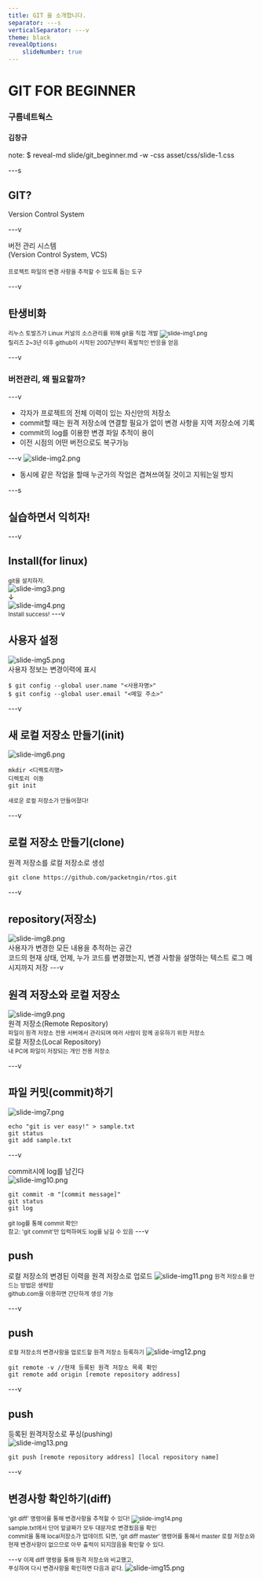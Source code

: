 ```yaml
---
title: GIT 을 소개합니다.
separator: ---s
verticalSeparator: ---v
theme: black
revealOptions:
	slideNumber: true
---
```


# GIT FOR BEGINNER

### 구름네트웍스
#### 김창규
note: $ reveal-md slide/git_beginner.md -w -css asset/css/slide-1.css

---s

## GIT?
Version Control System

---v

버전 관리 시스템<br>
(Version Control System, VCS)<br><br>
<small> 프로젝트 파일의 변경 사항을 추적할 수 있도록 돕는 도구</small>

---v

## 탄생비화<br>
<small>리누스 토발즈가 Linux 커널의 소스관리를 위해 git을 직접 개발
![slide-img1.png](https://allaboutetp.files.wordpress.com/2012/03/ec8aa4ed81aceba6b0ec83b7-2012-03-19-1-16-19-am.png)
<br> 릴리즈 2~3년 이후 github이 시작된 2007년부터 폭발적인 반응을 얻음</small>

---v

### 버전관리, 왜 필요할까?

---v

- 각자가 프로젝트의 전체 이력이 있는 자신만의 저장소
- commit할 때는 원격 저장소에 연결할 필요가 없이 변경 사항을 지역 저장소에 기록
- commit의 log를 이용한 변경 파일 추적이 용이
- 이전 시점의 어떤 버전으로도 복구가능

---v
![slide-img2.png](https://backlogtool.com/git-guide/kr/img/post/intro/capture_intro1_1_2.png)
- 동시에 같은 작업을 할때 누군가의 작업은 겹쳐쓰여질 것이고 지워는일 방지

---s

## 실습하면서 익히자!

---v

## Install(for linux)
<small>git을 설치하자.</small>
<br>![slide-img3.png](https://github.com/chang-gyu/guide/blob/master/slide-img/slide-img3.png?raw=true)
<br>↓
<br>![slide-img4.png](https://github.com/chang-gyu/guide/blob/master/slide-img/slide-img4.png?raw=true)
<br><small>Install success!</small>
---v

## 사용자 설정
![slide-img5.png](https://github.com/chang-gyu/guide/blob/master/slide-img/slide-img5.png?raw=true)
<br>사용자 정보는 변경이력에 표시
```
$ git config --global user.name "<사용자명>"
$ git config --global user.email "<메일 주소>"
```

---v

## 새 로컬 저장소 만들기(init)
![slide-img6.png](https://github.com/chang-gyu/guide/blob/master/slide-img/slide-img6.png?raw=true)
```
mkdir <디렉토리명>
디렉토리 이동
git init
```
<small>새로운 로컬 저장소가 만들어졌다! </small>

---v

## 로컬 저장소 만들기(clone)

원격 저장소를 로컬 저장소로 생성
```
git clone https://github.com/packetngin/rtos.git
```

---v

## repository(저장소)
![slide-img8.png](https://github.com/chang-gyu/guide/blob/master/slide-img/slide-img8.png?raw=true)
<br>사용자가 변경한 모든 내용을 추적하는 공간
<br>코드의 현재 상태, 언제, 누가 코드를 변경했는지, 변경 사항을 설명하는 텍스트 로그 메시지까지 저장
---v

## 원격 저장소와 로컬 저장소

![slide-img9.png](https://github.com/chang-gyu/guide/blob/master/slide-img/slide-img9.png?raw=true)
<br>원격 저장소(Remote Repository)
<br><small>파일이 원격 저장소 전용 서버에서 관리되며 여러 사람이 함께 공유하기 위한 저장소</small>
<br>로컬 저장소(Local Repository)
<br><small>내 PC에 파일이 저장되는 개인 전용 저장소</small>

---v

## 파일 커밋(commit)하기
![slide-img7.png](https://github.com/chang-gyu/guide/blob/master/slide-img/slide-img7.png?raw=true)
```
echo "git is ver easy!" > sample.txt  
git status
git add sample.txt
```

---v

commit시에 log를 남긴다<br>
![slide-img10.png](https://github.com/chang-gyu/guide/blob/master/slide-img/slide-img10.png?raw=true)
```
git commit -m "[commit message]"
git status
git log
```
<small>git log를 통해 commit 확인!
<br>참고: 'git commit'만 입력하여도 log를 남길 수 있음</small>
---v

## push
로컬 저장소의 변경된 이력을 원격 저장소로 업로드
![slide-img11.png](https://github.com/chang-gyu/guide/blob/master/slide-img/slide-img11.png?raw=true)
<small>원격 저장소를 만드는 방법은 생략함
<br>github.com을 이용하면 간단하게 생성 가능</small>

---v
## push
<small>로컬 저장소의 변경사항을 업로드할 원격 저장소 등록하기</small>
![slide-img12.png](https://github.com/chang-gyu/guide/blob/master/slide-img/slide-img12.png?raw=true)
```
git remote -v //현재 등록된 원격 저장소 목록 확인
git remote add origin [remote repository address]
```

---v
## push
등록된 원격저장소로 푸싱(pushing)
<br>![slide-img13.png](https://github.com/chang-gyu/guide/blob/master/slide-img/slide-img13.png?raw=true)
```
git push [remote repository address] [local repository name]
```

---v

## 변경사항 확인하기(diff)
<small>'git diff' 명령어를 통해 변경사항을 추적할 수 있다!
![slide-img14.png](https://github.com/chang-gyu/guide/blob/master/slide-img/slide-img14.png?raw=true)
<br>sample.txt에서 단어 앞글짜가 모두 대문자로 변경됬음을 확인
<br>commit을 통해 local저장소가 업데이트 되면, 'git diff master' 명령어를 통해서 master 로컬 저장소와 현재 변경사항이 없으므로 아무 출력이 되지않음을 확인할 수 있다.</small>

---v
<small>이제 diff 명령을 통해 원격 저장소와 비교했고, 
<br>푸싱하여 다시 변경사항을 확인하면 다음과 같다.</small>
![slide-img15.png](https://github.com/chang-gyu/guide/blob/master/slide-img/slide-img15.png?raw=true)


